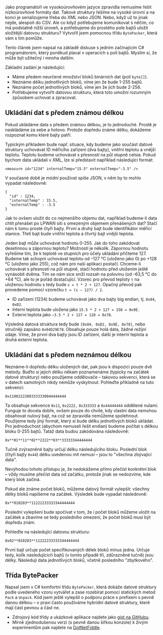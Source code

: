 <!-- dcterms:identifier = aspnetcz#5465 -->
<!-- dcterms:title = Byte packer – jak na binární datové struktury? -->
<!-- dcterms:abstract = Jako programátoři ve vysokoúrovňovém jazyce zpravidla nemusíme řešit nízkoúrovňové formáty dat. Takové struktury řešíme na vysoké úrovni a na konci je serializujeme třeba do XML nebo JSON. Nebo, když už to jinak nejde, alespoň do CSV. Ale co když potřebujeme komunikovat s něčím, co má podstatně nižší úroveň, a potřebujeme do prostého pole bajtů uložit složitější datovou strukturu? Vytvořil jsem pomocnou třídu BytePacker, která vám s tím pomůže. -->
<!-- np9:categoryId = 1 -->
<!-- x4w:category = Tipy, triky -->
<!-- np9:authorId = 1 -->
<!-- np9:authorEmail = michal.valasek@altairis.cz -->
<!-- dcterms:creator = Michal Altair Valášek -->
<!-- dcterms:created = 2018-02-07T22:57:07.167+01:00 -->
<!-- dcterms:dateSubmitted = 2018-05-25T11:24:00+02:00 -->
<!-- dcterms:dateAccepted = 2018-02-07T23:00:00+01:00 -->
<!-- x4w:pictureWidth = 150 -->
<!-- x4w:pictureHeight = 150 -->
<!-- x4w:pictureUrl = /perex-pictures/20180207-byte-packer-jak-na-binarni-datove-struktury.png -->

Jako programátoři ve vysokoúrovňovém jazyce zpravidla nemusíme řešit nízkoúrovňové formáty dat. Takové struktury řešíme na vysoké úrovni a na konci je serializujeme třeba do XML nebo JSON. Nebo, když už to jinak nejde, alespoň do CSV. Ale co když potřebujeme komunikovat s něčím, co má podstatně nižší úroveň, a potřebujeme do prostého pole bajtů uložit složitější datovou strukturu? Vytvořil jsem pomocnou třídu `BytePacker`, která vám s tím pomůže.

Tento článek jsem napsal na základě diskuse s jedním začínajícím C# programátorem, který poněkud plaval v operacích s poli bajtů. Myslím si, že může být užitečný i mnoha dalším.

Základní zadání je následující:

*   Máme předem neurčené množství bloků binárních dat (polí `byte[]`).
*   Neznáme délku jednotlivých bloků, víme jen že bude 1-255 bajtů.
*   Neznáme počet jednotlivých bloků, víme jen že jich bude 2-256.
*   Potřebujeme vytvořit datovou strukturu, která toto umožní rozumným způsobem uchovat a zpracovat.

## Ukládání dat s předem známou délkou

Pokud ukládáme data s předem známou délkou, je to jednoduché. Prostě je naskládáme za sebe a hotovo. Protože dopředu známe délku, dokážeme rozpoznat komu které bajty patří.  

Typickým příkladem bude např. situace, kdy budeme jako součást datové struktury uchovávat ID měřícího zařízení (dva bajty), vnitřní teplotu a vnější teplotu. Teplotu budeme uchovávat s přesností na půl stupně celsia. Pokud bychom data ukládali v XML, lze si představit například následující formát:

    <measure id="1234" internalTemp="15.5" externalTemp="-3.5" />

V současné době je módní používat spíše JSON, v něm by to mohlo vypadat následovně:

    {
      "id" : 1234,
      "internalTemp" : 15.5,
      "externalTemp" : -3.5
    }

Jak to ovšem uložit do co nejmenšího objemu dat, například budeme-li data chtít přenášet po LPWAN síti s omezeným objemem přenášených dat? Stačí nám k tomu prosté čtyři bajty. První a druhý bajt bude identifikátor měřící stanice. Třetí bajt bude vnitřní teplota a čtvrtý bajt vnější teplota. 

Jeden bajt může uchovávat hodnotu 0-255. Jak do toho zakódovat desetinnou a zápornou teplotu? Možností je několik. Zápornou hodnotu vyřešíme tím, že k teplotě ve stupních pro účely ukládání přičteme 127. Budeme tak schopni uchovávat teplotu od –127 °C (uloženo jako 0) po +128 °C (uloženo jako 255), což nám pro naši aplikaci postačí. Chceme-li uchovávat s přesností na půl stupně, stačí hodnotu před uložením ještě vynásobit dvěma. Tím se nám sice sníží rozsah na polovinu (od –63,5 °C do +64 °C), ale to je pořád dostačující. Vzorec pro převod teploty `t` na uloženou hodnotu s tedy bude `s = t * 2 + 127`. Opačný převod pak provedeme pomocí vzorečku `t = (s – 127) / 2`.

*   ID zařízení (1234) budeme uchovávat jako dva bajty big endian, tj. `0x04`, `0xD2`. 
*   Interní teplota bude uložena jako `15.5 * 2 + 127 = 158 = 0x9E.` 
*   Externí teplota jako `–3.5 * 2 + 127 = 120 = 0x78`. 

Výsledná datová struktura tedy bude `[0x04, 0xD2, 0x9E, 0x78]`, nebo stručněji zapsáno `0x04D29E78`. Obsahuje pouze holá data, žádné režijní údaje. Víme, že první dva bajty jsou ID zařízení, další je interní teplota a druhá externí teplota.

## Ukládání dat s předem neznámou délkou

Neznáme-li dopředu délku uložených dat, pak jsou k dispozici pouze dvě metody. Buďto si jejich délku někam poznamenáme (typicky na začátek datové struktury) nebo použijeme oddělovače – takovou sekvenci, která se v datech samotných nikdy nemůže vyskytnout. Pohleďte příkladně na tuto sekvenci:

`0x11002222003333330044444444`

Ta obsahuje sekvence `0x11`, `0x2222,` `0x333333` a `0x44444444` oddělené nulami. Funguje to docela dobře, ovšem pouze do chvíle, kdy vlastní data nemohou obsahovat nulový bajt, na což se zpravidla nemůžeme spolehnout. Použijeme tedy jiný formát, který si bude délku jednotlivých bloků ukládat. Pro jednoduchost (abychom nemuseli řešit endian) budeme počítat s délkou bloku 0-255 bajtů. Tatáž data budou zakódována následovně:

`0x**01**11**02**2222**03**33333344444444`

Tučně zvýrazněné bajty určují délku následujícího bloku. Poslední blok (čtyři bajty `0x44`) délku uvedenou mít nemusí – jsou to "všechna zbývající data".

Nevýhodou tohoto přístupu je, že nedokážeme přímo přečíst konkrétní blok – vždy musíme přečíst data od začátku, protože jinak se nedozvíme, kde který blok začíná. 

Pokud ale známe počet bloků, můžeme datový formát vylepšit: všechny délky bloků napíšeme na začátek. Výsledek bude vypadat následovně:

`0x**010203**11222233333344444444`

Poslední vylepšení bude spočívat v tom, že i počet bloků můžeme uložit na začátek a zbavíme se tedy posledního omezení, že počet bloků musí být dopředu znám.

Pohleďte na následující datovou strukturu:

`0x02**010203**11222233333344444444`

První bajt určuje počet specifikovaných délek bloků mínus jedna. Určuje tedy, kolik následujících bajtů (v tomto případě tři, zdůrazněné tučně) jsou délky. Následují data jednotlívých bloků, včetně posledního "zbytkového".

## Třída BytePacker

Napsal jsem v C# komfortní třídu `BytePacker`, která dokáže datové struktury podle uvedeného vzoru vytvářet a zase rozebírat pomocí statických metod `Pack` a `Unpack`. Kód jsem ještě vylepšil o podporu práce s prefixem s pevně danou délkou – v praxi často používáme hybridní datové struktury, které mají část pevnou a část ne.

*   Zdrojový kód třídy a ukázkové aplikace najdete jako [gist na GitHubu](https://gist.github.com/ridercz/b77c210cbb3bbe0b832b3a6d06a8ad86).
*   Mírně zjednodušenou verzi (s pevně danou šířkou konzole) k živým experimentům pak najdete na [DotNetFiddle](https://dotnetfiddle.net/BiqaeN).